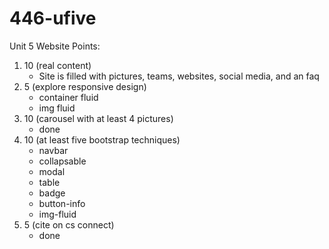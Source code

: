 # 446-ufive
Unit 5 Website
Points:

1. 10 (real content)
   - Site is filled with pictures, teams, websites, social media, and an faq
2. 5 (explore responsive design)
   - container fluid
   - img fluid
3. 10 (carousel with at least 4 pictures)
   - done
4. 10 (at least five bootstrap techniques)
   - navbar
   - collapsable
   - modal
   - table
   - badge
   - button-info
   - img-fluid
5. 5 (cite on cs connect)
   - done
